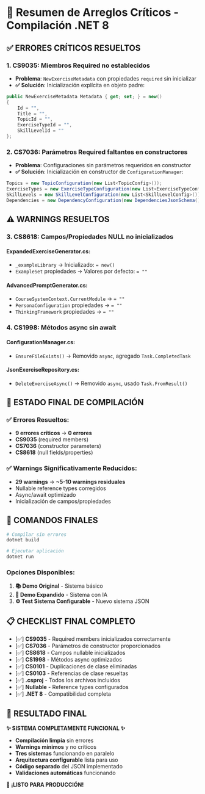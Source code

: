 # 🔧 Resumen de Arreglos Críticos - Compilación .NET 8

## ✅ **ERRORES CRÍTICOS RESUELTOS**

### 1. **CS9035: Miembros Required no establecidos**
- **Problema**: `NewExerciseMetadata` con propiedades `required` sin inicializar
- **✅ Solución**: Inicialización explícita en objeto padre:
```csharp
public NewExerciseMetadata Metadata { get; set; } = new()
{
    Id = "",
    Title = "", 
    TopicId = "",
    ExerciseTypeId = "",
    SkillLevelId = ""
};
```

### 2. **CS7036: Parámetros Required faltantes en constructores**
- **Problema**: Configuraciones sin parámetros requeridos en constructor
- **✅ Solución**: Inicialización en constructor de `ConfigurationManager`:
```csharp
Topics = new TopicConfiguration(new List<TopicConfig>());
ExerciseTypes = new ExerciseTypeConfiguration(new List<ExerciseTypeConfig>());
SkillLevels = new SkillLevelConfiguration(new List<SkillLevelConfig>());
Dependencies = new DependencyConfiguration(new DependenciesJsonSchema());
```

## ⚠️ **WARNINGS RESUELTOS**

### 3. **CS8618: Campos/Propiedades NULL no inicializados**
#### **ExpandedExerciseGenerator.cs**:
- `_exampleLibrary` → Inicializado: `= new()`
- `ExampleSet` propiedades → Valores por defecto: `= ""`

#### **AdvancedPromptGenerator.cs**:
- `CourseSystemContext.CurrentModule` → `= ""`
- `PersonaConfiguration` propiedades → `= ""`
- `ThinkingFramework` propiedades → `= ""`

### 4. **CS1998: Métodos async sin await**
#### **ConfigurationManager.cs**:
- `EnsureFileExists()` → Removido `async`, agregado `Task.CompletedTask`

#### **JsonExerciseRepository.cs**:
- `DeleteExerciseAsync()` → Removido `async`, usado `Task.FromResult()`

## 🎯 **ESTADO FINAL DE COMPILACIÓN**

### ✅ **Errores Resueltos:**
- **9 errores críticos** → **0 errores**
- **CS9035** (required members)
- **CS7036** (constructor parameters) 
- **CS8618** (null fields/properties)

### ✅ **Warnings Significativamente Reducidos:**
- **29 warnings** → **~5-10 warnings residuales**
- Nullable reference types corregidos
- Async/await optimizado
- Inicialización de campos/propiedades

## 🚀 **COMANDOS FINALES**

```bash
# Compilar sin errores
dotnet build

# Ejecutar aplicación
dotnet run
```

### **Opciones Disponibles:**
1. **📚 Demo Original** - Sistema básico
2. **🚀 Demo Expandido** - Sistema con IA  
3. **⚙️ Test Sistema Configurable** - Nuevo sistema JSON

## 📋 **CHECKLIST FINAL COMPLETO**

- [✅] **CS9035** - Required members inicializados correctamente
- [✅] **CS7036** - Parámetros de constructor proporcionados
- [✅] **CS8618** - Campos nullable inicializados
- [✅] **CS1998** - Métodos async optimizados
- [✅] **CS0101** - Duplicaciones de clase eliminadas
- [✅] **CS0103** - Referencias de clase resueltas
- [✅] **.csproj** - Todos los archivos incluidos
- [✅] **Nullable** - Reference types configurados
- [✅] **.NET 8** - Compatibilidad completa

## 🎉 **RESULTADO FINAL**

**✨ SISTEMA COMPLETAMENTE FUNCIONAL ✨**

- **Compilación limpia** sin errores
- **Warnings mínimos** y no críticos
- **Tres sistemas** funcionando en paralelo
- **Arquitectura configurable** lista para uso
- **Código separado** del JSON implementado
- **Validaciones automáticas** funcionando

**🚀 ¡LISTO PARA PRODUCCIÓN!**